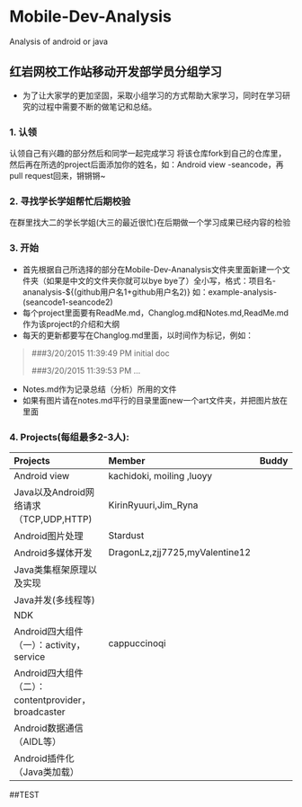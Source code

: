 # Mobile-Dev-Analysis
Analysis of android or java
## 红岩网校工作站移动开发部学员分组学习
- 为了让大家学的更加坚固，采取小组学习的方式帮助大家学习，同时在学习研究的过程中需要不断的做笔记和总结。 

### 1. 认领 
认领自己有兴趣的部分然后和同学一起完成学习 
将该仓库fork到自己的仓库里，然后再在所选的project后面添加你的姓名，如：Android view -seancode，再pull request回来，锵锵锵~

### 2. 寻找学长学姐帮忙后期校验 
在群里找大二的学长学姐(大三的最近很忙)在后期做一个学习成果已经内容的检验

### 3. 开始
- 首先根据自己所选择的部分在Mobile-Dev-Ananalysis文件夹里面新建一个文件夹（如果是中文的文件夹你就可以bye bye了）全小写，格式：项目名-ananalysis-${(github用户名1+github用户名2)} 如：example-analysis-(seancode1-seancode2)
- 每个project里面要有ReadMe.md，Changlog.md和Notes.md,ReadMe.md作为该project的介绍和大纲
- 每天的更新都要写在Changlog.md里面，以时间作为标记，例如：
> ###3/20/2015 11:39:49 PM 
> initial doc  
> 
> ###3/20/2015 11:39:53 PM 
> ...  


- Notes.md作为记录总结（分析）所用的文件
- 如果有图片请在notes.md平行的目录里面new一个art文件夹，并把图片放在里面  

### 4. Projects(每组最多2-3人):

| Projects                                           | Member   | Buddy  |
| :------------------------------------------------- | :------- | :--:   |
| Android view                                       |   kachidoki, moiling ,luoyy      |        |
| Java以及Android网络请求（TCP,UDP,HTTP)             |   KirinRyuuri,Jim_Ryna            |        |
| Android图片处理                                    |  Stardust                  |        |
| Android多媒体开发                                  |   DragonLz,zjj7725,myValentine12  |        |
| Java类集框架原理以及实现                           |          |        |
| Java并发(多线程等)                                 |          |        |
| NDK                                                |          |        |
| Android四大组件（一）：activity，service           |cappuccinoqi     |        |
| Android四大组件（二）：contentprovider，broadcaster|          |        |
| Android数据通信（AIDL等）                          |          |        |
| Android插件化（Java类加载）                        |          |        |

##TEST
